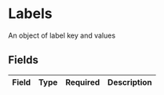 # Labels

An object of label key and values


## Fields

| Field       | Type        | Required    | Description |
| ----------- | ----------- | ----------- | ----------- |